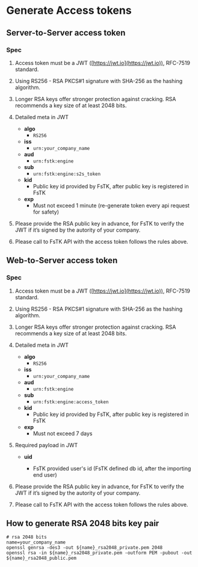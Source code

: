 # Generate Access tokens

## Server-to-Server access token

### Spec

 1. Access token must be a JWT ([https://jwt.io](https://jwt.io)), RFC-7519 standard.
 2. Using RS256 - RSA PKCS#1 signature with SHA-256 as the hashing algorithm.
 3. Longer RSA keys offer stronger protection against cracking. RSA recommends a key size of at least 2048 bits.
 4. Detailed meta in JWT
    
    - **algo**
      - `RS256`
    - **iss**
      - `urn:your_company_name`
    - **aud**
      - `urn:fstk:engine`
    - **sub**
      - `urn:fstk:engine:s2s_token`
    - **kid** 
      - Public key id provided by FsTK, after public key is registered in FsTK
    - **exp**
      - Must not exceed 1 minute (re-generate token every api request for safety)

 5. Please provide the RSA public key in advance, for FsTK to verify the JWT if it’s signed by the autority of your company.
 6. Please call to FsTK API with the access token follows the rules above.

## Web-to-Server access token

### Spec

 1. Access token must be a JWT ([https://jwt.io](https://jwt.io)), RFC-7519 standard.
 2. Using RS256 - RSA PKCS#1 signature with SHA-256 as the hashing algorithm.
 3. Longer RSA keys offer stronger protection against cracking. RSA recommends a key size of at least 2048 bits.
 4. Detailed meta in JWT
    
    - **algo**
      - `RS256`
    - **iss**
      - `urn:your_company_name`
    - **aud**
      - `urn:fstk:engine`
    - **sub**
      - `urn:fstk:engine:access_token`
    - **kid** 
      - Public key id provided by FsTK, after public key is registered in FsTK
    - **exp**
      - Must not exceed 7 days

 5. Required payload in JWT
    
    - **uid**

      -  FsTK provided user's id (FsTK defined db id, after the importing end user)

 7. Please provide the RSA public key in advance, for FsTK to verify the JWT if it’s signed by the autority of your company.
 8. Please call to FsTK API with the access token follows the rules above.

## How to generate RSA 2048 bits key pair

    # rsa 2048 bits
    name=your_company_name
    openssl genrsa -des3 -out ${name}_rsa2048_private.pem 2048
    openssl rsa -in ${name}_rsa2048_private.pem -outform PEM -pubout -out ${name}_rsa2048_public.pem
